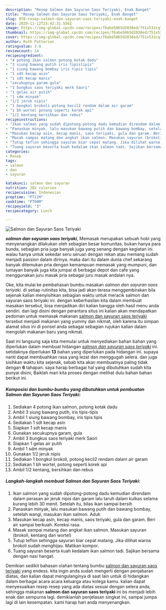 ```yaml
---
description: "Resep Salmon dan Sayuran Saos Teriyaki, Enak Banget"
title: "Resep Salmon dan Sayuran Saos Teriyaki, Enak Banget"
slug: 970-resep-salmon-dan-sayuran-saos-teriyaki-enak-banget
date: 2020-11-12T23:42:31.556Z
image: https://img-global.cpcdn.com/recipes/f6abe5865d2038ed/751x532cq70/salmon-dan-sayuran-saos-teriyaki-foto-resep-utama.jpg
thumbnail: https://img-global.cpcdn.com/recipes/f6abe5865d2038ed/751x532cq70/salmon-dan-sayuran-saos-teriyaki-foto-resep-utama.jpg
cover: https://img-global.cpcdn.com/recipes/f6abe5865d2038ed/751x532cq70/salmon-dan-sayuran-saos-teriyaki-foto-resep-utama.jpg
author: Ruth Patterson
ratingvalue: 3.8
reviewcount: 14
recipeingredient:
- "4 potong ikan salmon potong kotak dadu"
- "3 siung bawang putih iris tipistipis"
- "1 siung bawang bombay iris tipis tipis"
- "1 sdt kecap asin"
- "1 sdt kecap manis"
- "secukupnya garam gula"
- "3 bungkus saos teriyaki merk Saori"
- "1 gelas air putih"
- "1 sdm minyak"
- "1/2 jeruk nipis"
- "1 bongkol brokoli potong kecil2 rendam dalam air garam"
- "1 bh wortel potong seperti korek api"
- "1/2 kentang bersihkan dan rebus"
recipeinstructions:
- "Ikan salmon yang sudah dipotong-potong dadu kemudian direndam dalam perasan air jeruk nipis dan garam lalu taruh dalam kulkas selama kurang lebih 30 menit. Setelah itu, bilas ikan sampai bersih"
- "Panaskan minyak, lalu masukan bawang putih dan bawang bombay, setelah wangi, masukan ikan salmon. Aduk"
- "Masukan kecap asin, kecap manis, saos teriyaki, gula dan garam. Beri air sampai berkuah. Koreksi rasa."
- "Masak sampai matang dan angkat ikan salmon. Masukan sayuran (brokoli, kentang dan wortel)"
- "Tutup teflon sehingga sayuran biar cepat matang. Jika dilihat warna brokoli sudah menghijau. Matikan kompor."
- "Tuang sayuran beserta kuah kedalam ikan salmon tadi. Sajikan bersama dengan nasi hangat."
categories:
- Resep
tags:
- salmon
- dan
- sayuran

katakunci: salmon dan sayuran 
nutrition: 282 calories
recipecuisine: Indonesian
preptime: "PT21M"
cooktime: "PT60M"
recipeyield: "3"
recipecategory: Lunch

---
```



![Salmon dan Sayuran Saos Teriyaki](https://img-global.cpcdn.com/recipes/f6abe5865d2038ed/751x532cq70/salmon-dan-sayuran-saos-teriyaki-foto-resep-utama.jpg)

<b><i>salmon dan sayuran saos teriyaki</i></b>, Memasak merupakan sebuah hobi yang menyenangkan dilakukan oleh sebagian besar komunitas. bukan hanya para bunda, sebagian pria juga banyak juga yang senang dengan kegiatan ini. walau hanya untuk sekedar seru seruan dengan rekan atau memang sudah menjadi passion dalam dirinya. maka dari itu dalam dunia chef sekarang banyak ditemukan pria dengan kemampuan memasak yang mumpuni, dan lumayan banyak juga kita jumpai di berbagai depot dan cafe yang menggunakan juru masak pria sebagai juru masak andalan nya.

Oke, kita mulai ke pembahasan bumbu masakan <i>salmon dan sayuran saos teriyaki</i>. di setiap rutinitas kita, bisa jadi akan terasa menggembirakan bila sejenak kalian menyisihkan sebagian waktu untuk meracik salmon dan sayuran saos teriyaki ini. dengan keberhasilan kita dalam membuat masakan tersebut, bisa menjadikan diri kalian bangga oleh hasil menu anda sendiri. dan lagi disini dengan perantara situs ini kalian akan mendapatkan pedoman untuk memasak makanan <u>salmon dan sayuran saos teriyaki</u> tersebut menjadi makanan yang yummy dan nikmat, oleh karena itu simpan alamat situs ini di ponsel anda sebagai sebagian rujukan kalian dalam mengolah makanan baru yang nikmat.




Saat ini langsung saja kita memulai untuk menyediakan bahan bahan yang diperlukan dalam membuat hidangan <u><i>salmon dan sayuran saos teriyaki</i></u> ini. setidaknya diperlukan <b>13</b> bahan yang diperlukan pada hidangan ini. supaya nanti dapat membuahkan rasa yang lezat dan menggugah selera. dan juga sisihkan waktu kita sejenak, sebab kita akan membuatnya paling tidak dengan <b>6</b> tahapan. saya harap berbagai hal yang dibutuhkan sudah kita punyai disini, Baiklah mari kita proses dengan melihat dulu bahan bahan berikut ini.

<!--inarticleads1-->

##### Komposisi dan bumbu-bumbu yang dibutuhkan untuk pembuatan Salmon dan Sayuran Saos Teriyaki:

1. Sediakan 4 potong ikan salmon, potong kotak dadu
1. Ambil 3 siung bawang putih, iris tipis-tipis
1. Ambil 1 siung bawang bombay, iris tipis tipis
1. Sediakan 1 sdt kecap asin
1. Siapkan 1 sdt kecap manis
1. Gunakan secukupnya garam, gula
1. Ambil 3 bungkus saos teriyaki merk Saori
1. Siapkan 1 gelas air putih
1. Ambil 1 sdm minyak
1. Gunakan 1/2 jeruk nipis
1. Sediakan 1 bongkol brokoli, potong kecil2 rendam dalam air garam
1. Sediakan 1 bh wortel, potong seperti korek api
1. Ambil 1/2 kentang, bersihkan dan rebus




<!--inarticleads2-->

##### Langkah-langkah membuat Salmon dan Sayuran Saos Teriyaki:

1. Ikan salmon yang sudah dipotong-potong dadu kemudian direndam dalam perasan air jeruk nipis dan garam lalu taruh dalam kulkas selama kurang lebih 30 menit. Setelah itu, bilas ikan sampai bersih
1. Panaskan minyak, lalu masukan bawang putih dan bawang bombay, setelah wangi, masukan ikan salmon. Aduk
1. Masukan kecap asin, kecap manis, saos teriyaki, gula dan garam. Beri air sampai berkuah. Koreksi rasa.
1. Masak sampai matang dan angkat ikan salmon. Masukan sayuran (brokoli, kentang dan wortel)
1. Tutup teflon sehingga sayuran biar cepat matang. Jika dilihat warna brokoli sudah menghijau. Matikan kompor.
1. Tuang sayuran beserta kuah kedalam ikan salmon tadi. Sajikan bersama dengan nasi hangat.




Demikian sedikit bahasan olahan tentang bumbu <u>salmon dan sayuran saos teriyaki</u> yang endess. kita ingin anda sudah mengerti dengan penjabaran diatas, dan kalian dapat mengulanginya di saat lain untuk di hidangkan dalam berbagai acara acara keluarga atau kolega kamu. kalian dapat menyesuaikan resep resep yang ada diatas sesuai dengan selera anda, sehingga makanan <b>salmon dan sayuran saos teriyaki</b> ini bs menjadi lebih enak dan sempurna lagi. demikianlah penjelasan singkat ini, sampai jumpa lagi di lain kesempatan. kami harap hari anda menyenangkan.
